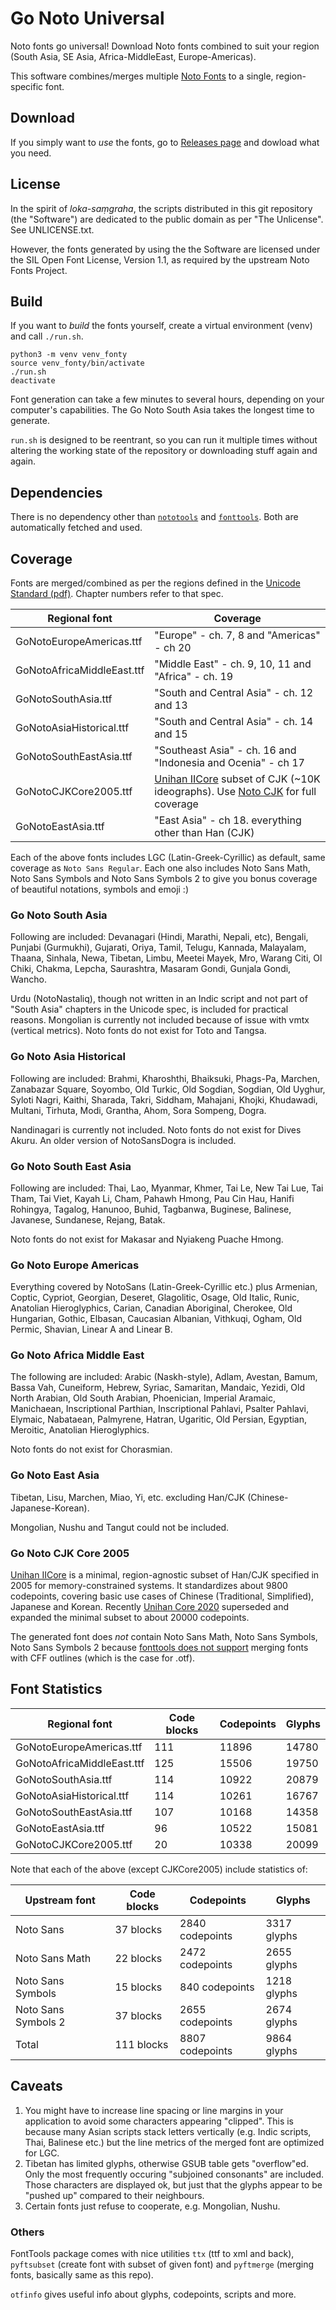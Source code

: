 # Go Noto Universal

Noto fonts go universal! Download Noto fonts combined to suit your region (South Asia, SE Asia,
Africa-MiddleEast, Europe-Americas).

This software combines/merges multiple [Noto Fonts](https://github.com/googlefonts/noto-fonts) to a
single, region-specific font.

## Download

If you simply want to _use_ the fonts, go to [Releases
page](https://github.com/satbyy/go-noto-universal/releases/) and dowload what you need.

## License

In the spirit of _loka-saṃgraha_, the scripts distributed in this git repository (the "Software")
are dedicated to the public domain as per "The Unlicense". See UNLICENSE.txt.

However, the fonts generated by using the the Software are licensed under the SIL Open Font License,
Version 1.1, as required by the upstream Noto Fonts Project.

## Build

If you want to _build_ the fonts yourself, create a virtual environment (venv) and call `./run.sh`.

```
python3 -m venv venv_fonty
source venv_fonty/bin/activate
./run.sh
deactivate
```

Font generation can take a few minutes to several hours, depending on your computer's capabilities.
The Go Noto South Asia takes the longest time to generate.

`run.sh` is designed to be reentrant, so you can run it multiple times without altering the working
state of the repository or downloading stuff again and again.

## Dependencies

There is no dependency other than [`nototools`](https://github.com/googlefonts/nototools) and
[`fonttools`](https://github.com/fonttools/fonttools/). Both are automatically fetched and used.

## Coverage

Fonts are merged/combined as per the regions defined in the [Unicode Standard
(pdf)](https://www.unicode.org/versions/Unicode14.0.0/UnicodeStandard-14.0.pdf). Chapter numbers
refer to that spec.

| Regional font              | Coverage                                                                                |
|----------------------------|-----------------------------------------------------------------------------------------|
| GoNotoEuropeAmericas.ttf   | "Europe" - ch. 7, 8 and "Americas" - ch 20                                              |
| GoNotoAfricaMiddleEast.ttf | "Middle East" - ch. 9, 10, 11 and "Africa" - ch. 19                                     |
| GoNotoSouthAsia.ttf        | "South and Central Asia" - ch. 12 and 13                                                |
| GoNotoAsiaHistorical.ttf   | "South and Central Asia" - ch. 14 and 15                                                |
| GoNotoSouthEastAsia.ttf    | "Southeast Asia" - ch. 16 and "Indonesia and Ocenia" - ch 17                            |
| GoNotoCJKCore2005.ttf      | [Unihan IICore][1] subset of CJK (~10K ideographs). Use [Noto CJK][2] for full coverage |
| GoNotoEastAsia.ttf         | "East Asia" - ch 18. everything other than Han (CJK)                                    |

Each of the above fonts includes LGC (Latin-Greek-Cyrillic) as default, same coverage as `Noto Sans
Regular`. Each one also includes Noto Sans Math, Noto Sans Symbols and Noto Sans Symbols 2 to give
you bonus coverage of beautiful notations, symbols and emoji :)

### Go Noto South Asia

Following are included: Devanagari (Hindi, Marathi, Nepali, etc), Bengali, Punjabi (Gurmukhi),
Gujarati, Oriya, Tamil, Telugu, Kannada, Malayalam, Thaana, Sinhala, Newa, Tibetan, Limbu, Meetei
Mayek, Mro, Warang Citi, Ol Chiki, Chakma, Lepcha, Saurashtra, Masaram Gondi, Gunjala Gondi, Wancho.

Urdu (NotoNastaliq), though not written in an Indic script and not part of "South Asia" chapters in
the Unicode spec, is included for practical reasons. Mongolian is currently not included because of
issue with vmtx (vertical metrics). Noto fonts do not exist for Toto and Tangsa.

### Go Noto Asia Historical

Following are included: Brahmi, Kharoshthi, Bhaiksuki, Phags-Pa, Marchen, Zanabazar Square, Soyombo,
Old Turkic, Old Sogdian, Sogdian, Old Uyghur, Syloti Nagri, Kaithi, Sharada, Takri, Siddham,
Mahajani, Khojki, Khudawadi, Multani, Tirhuta, Modi, Grantha, Ahom, Sora Sompeng, Dogra.

Nandinagari is currently not included. Noto fonts do not exist for Dives Akuru. An older version of
NotoSansDogra is included.

### Go Noto South East Asia

Following are included: Thai, Lao, Myanmar, Khmer, Tai Le, New Tai Lue, Tai Tham, Tai Viet, Kayah
Li, Cham, Pahawh Hmong, Pau Cin Hau, Hanifi Rohingya, Tagalog, Hanunoo, Buhid, Tagbanwa, Buginese,
Balinese, Javanese, Sundanese, Rejang, Batak.

Noto fonts do not exist for Makasar and Nyiakeng Puache Hmong.

### Go Noto Europe Americas

Everything covered by NotoSans (Latin-Greek-Cyrillic etc.) plus Armenian, Coptic, Cypriot, Georgian,
Deseret, Glagolitic, Osage, Old Italic, Runic, Anatolian Hieroglyphics, Carian, Canadian Aboriginal,
Cherokee, Old Hungarian, Gothic, Elbasan, Caucasian Albanian, Vithkuqi, Ogham, Old Permic, Shavian,
Linear A and Linear B.

### Go Noto Africa Middle East

The following are included: Arabic (Naskh-style), Adlam, Avestan, Bamum, Bassa Vah, Cuneiform,
Hebrew, Syriac, Samaritan, Mandaic, Yezidi, Old North Arabian, Old South Arabian, Phoenician,
Imperial Aramaic, Manichaean, Inscriptional Parthian, Inscriptional Pahlavi, Psalter Pahlavi,
Elymaic, Nabataean, Palmyrene, Hatran, Ugaritic, Old Persian, Egyptian, Meroitic, Anatolian
Hieroglyphics.

Noto fonts do not exist for Chorasmian.

### Go Noto East Asia

Tibetan, Lisu, Marchen, Miao, Yi, etc. excluding Han/CJK (Chinese-Japanese-Korean).

Mongolian, Nushu and Tangut could not be included.

### Go Noto CJK Core 2005

[Unihan IICore][1] is a minimal, region-agnostic subset of Han/CJK specified in 2005 for
memory-constrained systems. It standardizes about 9800 codepoints, covering basic use cases of
Chinese (Traditional, Simplified), Japanese and Korean. Recently [Unihan Core
2020](https://unicode.org/charts/unihan.html) superseded and expanded the minimal subset to about
20000 codepoints.

The generated font does _not_ contain Noto Sans Math, Noto Sans Symbols, Noto Sans Symbols 2 because
[fonttools does not support](https://fonttools.readthedocs.io/en/latest/merge.html) merging fonts
with CFF outlines (which is the case for .otf).


## Font Statistics

| Regional font              | Code blocks | Codepoints | Glyphs |
|----------------------------|-------------|------------|--------|
| GoNotoEuropeAmericas.ttf   | 111         | 11896      | 14780  |
| GoNotoAfricaMiddleEast.ttf | 125         | 15506      | 19750  |
| GoNotoSouthAsia.ttf        | 114         | 10922      | 20879  |
| GoNotoAsiaHistorical.ttf   | 114         | 10261      | 16767  |
| GoNotoSouthEastAsia.ttf    | 107         | 10168      | 14358  |
| GoNotoEastAsia.ttf         | 96          | 10522      | 15081  |
| GoNotoCJKCore2005.ttf      | 20          | 10338      | 20099  |

Note that each of the above (except CJKCore2005) include statistics of:

| Upstream font       | Code blocks | Codepoints      | Glyphs      |
|---------------------|-------------|-----------------|-------------|
| Noto Sans           | 37 blocks   | 2840 codepoints | 3317 glyphs |
| Noto Sans Math      | 22 blocks   | 2472 codepoints | 2655 glyphs |
| Noto Sans Symbols   | 15 blocks   | 840 codepoints  | 1218 glyphs |
| Noto Sans Symbols 2 | 37 blocks   | 2655 codepoints | 2674 glyphs |
| Total               | 111 blocks  | 8807 codepoints | 9864 glyphs |

## Caveats

1. You might have to increase line spacing or line margins in your application to avoid some
   characters appearing "clipped". This is because many Asian scripts stack letters vertically
   (e.g. Indic scripts, Thai, Balinese etc.) but the line metrics of the merged font are
   optimized for LGC.
2. Tibetan has limited glyphs, otherwise GSUB table gets "overflow"ed. Only the most frequently
   occuring "subjoined consonants" are included. Those characters are displayed ok, but just that
   the glyphs appear to be "pushed up" compared to their neighbours.
3. Certain fonts just refuse to cooperate, e.g. Mongolian, Nushu.

### Others

FontTools package comes with nice utilities `ttx` (ttf to xml and back), `pyftsubset` (create font
with subset of given font) and `pyftmerge` (merging fonts, basically same as this repo).

`otfinfo` gives useful info about glyphs, codepoints, scripts and more.

<!--
1891 glyphs -> GSUB LookupIndex 1293 fails
1575 glyphs -> GSUB LookupIndex 646 fails. Max Lookuptable size = 1651
(NoSubjoined) 168 code points, 688 glpyhs -> GSUB LookupCount 1680

../venv_fonty/bin/pyftsubset  NotoSerifTibetan-Regular.ttf \
    --unicodes=U+0F00-0F8C,U+0F90,U+0F94,U+0F95,U+0F97,U+0F9F,U+0FA1,U+0FA3,U+0FA4,\
    U+0FA6,U+0FA9,U+0FAB,U+0FAD,U+0FAF,U+0FB1-0FB3,U+0FB06-0FB8,U+0FBE-0FDA
=> gives 181 codepoints, 1380 glyphs, 401KB size, GSUB LookupCount 915

In comparison, Devanagari has GSUB LookupCount = 120 just!

--unicodes=U+0F00-0F68,U+0F6B-0F87,U+0F90,U+0F94,U+0F95,U+0F97,U+0F
9F,U+0FA1,U+0FA3,U+0FA4,U+0FA6,U+0FA9,U+0FAB,U+0FAD,U+0FAF,U+0FB1-0FB3,U+0FB06-0FB8,U+0FBE-0FDA

=> gives 174 codepoints, 1322 glyphs, 385KB size, GSUB LookupCount 892

-ka, -ga, -ja, -ta, -da, -na, -pa, -ba, -ma, -ya, -ra, -la, -wa, -tsa, -ha

Bhutanese/Tibetan only:

 --unicodes=U+0F00-0F8F,U+0F90,U+0F92,U+0F97,U+0F9F,u+0FA1,U+0FA3,U+0FA4,U+0FA6,U+0FA8,U+0FA9,U+0FAD,U+0FB1-0FB3,U+0FB7

155 codepoints, 1435 glyphs, 426 KB,

 --unicodes=U+0F00-0F8C,U+0F90,U+0F92,U+0F97,U+0F9F,u+0FA1,U+0FA3,U+0FA4,U+0FA6,U+0FA8,U+0FA9,U+0FAD,U+0FB1-0FB3,U+0FB8,U+0FBE-0FDA

180 codepoints, 1456 glyphs, 431KB, GSUB 988 lookup ==> Not working

 --unicodes=U+0F00-0F8C,U+0F90,U+0F92,U+0F94,U+0FF99,U+0FAD,U+0FB1-0FB3,U+0FBA-0FDA

175 codepoints, 1023 glyphs, 285KB, GSUB 646 lookup ==> WORKS WITH EastAsia.ttf and SouthAsia.ttf!

  --unicodes=U+0F00-0F8C,U+0F90,U+0F92,U+0F94,U+0F9F,U+0FF99,U+0FAD,U+0FB1-0FB3,U+0FBA-0FDA
(added TA) 176 codepoints, 1096 glyphs, 309KB, GSUB 703

 --unicodes=U+0F00-0F8C,U+0F90,U+0F92,U+0F94,U+0F99,U+0F9F,U+0FA4,U+0FAD,U+0FB1-0FB3,U+0FBA-0FDA
(added TA, PA) 178 codepoints, 1170 glyphs, 330KB, GSUB 749

 --unicodes=U+0F00-0F8C,U+0F90,U+0F92,U+0F94,U+0F99,U+0F9F,U+0FA4,U+0FA9,U+0FAD,U+0FB1-0FB3,U+0FBA-0FDA
(added TA, PA, TSA) 179 codepoints, 1204 glyphs, 343KB, GSUB 771 ==> WORKS with both South Asia!

  --unicodes=U+0F00-0F8C,U+0F90,U+0F92,U+0F94,U+0F99,U+0F9F,U+0FA1,U+0FA4,U+0FA9,U+0FAD,U+0FB1-0FB3,U+0FBA-0FDA
(added TA, PA, TSA, DA) 180 codepoints, 1297 glyphs, 374KB, GSUB 845

  --unicodes=U+0F00-0F8C,U+0F90,U+0F92,U+0F94,U+0F99,U+0F9F,U+0FA1,U+0FA4,U+0FA6,U+0FA9,U+0FAD,U+0FB1-0FB3,U+0FBA-0FDA
(added TA, PA, TSA, DA, BA) 181 codepoints, 1381 glyphs, 402KB, GSUB 912

DA > BA > TA > PA > TSA

--unicodes=U+0F00-0F8C,U+0FAD,U+0FB1,U+0FB2,U+0FBE-0FDA
Basic minimal set 168 codepoints, 839 glyphs, 234KB, 541 GSUB
-->

[1]: https://en.wikipedia.org/wiki/International_Ideographs_Core
[2]: https://github.com/googlefonts/noto-cjk/
